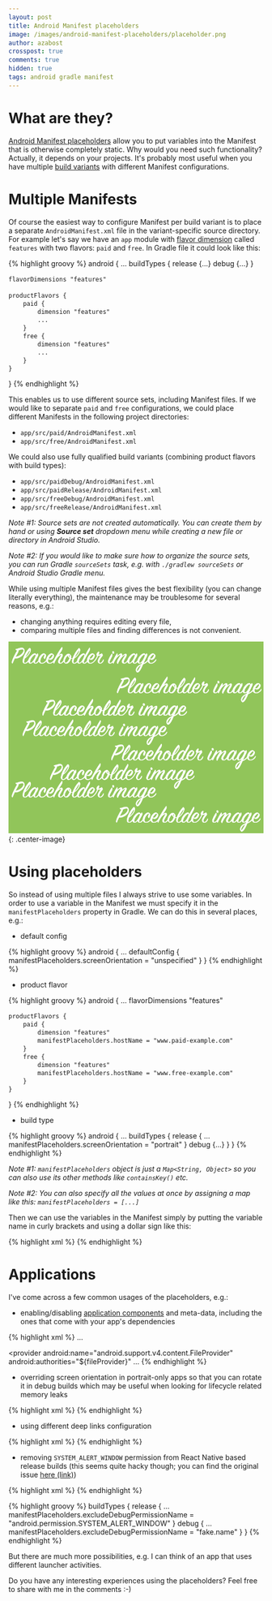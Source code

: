 ```yaml
---
layout: post
title: Android Manifest placeholders
image: /images/android-manifest-placeholders/placeholder.png
author: azabost
crosspost: true
comments: true
hidden: true
tags: android gradle manifest
---
```

# What are they? #

[Android Manifest placeholders](https://developer.android.com/studio/build/manifest-build-variables.html) allow you to put variables into the Manifest that is otherwise completely static. Why would you need such functionality? Actually, it depends on your projects. It's probably most useful when you have multiple [build variants](https://developer.android.com/studio/build/build-variants.html) with different Manifest configurations.

# Multiple Manifests #

Of course the easiest way to configure Manifest per build variant is to place a separate `AndroidManifest.xml` file in the variant-specific source directory. For example let's say we have an `app` module with [flavor dimension](https://developer.android.com/studio/build/build-variants.html#flavor-dimensions) called `features` with two flavors: `paid` and `free`. In Gradle file it could look like this:

{% highlight groovy %}
android {
    ...
    buildTypes {
        release {...}
        debug {...}
    }

    flavorDimensions "features"

    productFlavors {
        paid {
            dimension "features"
            ...
        }
        free {
            dimension "features"
            ...
        }
    }
}
{% endhighlight %}

This enables us to use different source sets, including Manifest files. If we would like to separate `paid` and `free` configurations, we could place different Manifests in the following project directories:

* `app/src/paid/AndroidManifest.xml`
* `app/src/free/AndroidManifest.xml`

We could also use fully qualified build variants (combining product flavors with build types):

* `app/src/paidDebug/AndroidManifest.xml`
* `app/src/paidRelease/AndroidManifest.xml`
* `app/src/freeDebug/AndroidManifest.xml`
* `app/src/freeRelease/AndroidManifest.xml`

_Note #1: Source sets are not created automatically. You can create them by hand or using **Source set** dropdown menu while creating a new file or directory in Android Studio._

_Note #2: If you would like to make sure how to organize the source sets, you can run Gradle `sourceSets` task, e.g. with `./gradlew sourceSets` or Android Studio Gradle menu._

While using multiple Manifest files gives the best flexibility (you can change literally everything), the maintenance may be troublesome for several reasons, e.g.:

* changing anything requires editing every file,
* comparing multiple files and finding differences is not convenient.

![Placeholder](/images/android-manifest-placeholders/placeholder.png){: .center-image}

# Using placeholders #

So instead of using multiple files I always strive to use some variables. In order to use a variable in the Manifest we must specify it in the `manifestPlaceholders` property in Gradle. We can do this in several places, e.g.:

* default config

{% highlight groovy %}
android {
    ...
    defaultConfig {
        manifestPlaceholders.screenOrientation = "unspecified"
    }
}
{% endhighlight %}

* product flavor

{% highlight groovy %}
android {
    ...
    flavorDimensions "features"

    productFlavors {
        paid {
            dimension "features"
            manifestPlaceholders.hostName = "www.paid-example.com"
        }
        free {
            dimension "features"
            manifestPlaceholders.hostName = "www.free-example.com"
        }
    }
}
{% endhighlight %}

* build type

{% highlight groovy %}
android {
    ...
    buildTypes {
        release {
            ...
            manifestPlaceholders.screenOrientation = "portrait"
        }
        debug {...}
    }
}
{% endhighlight %}

_Note #1: `manifestPlaceholders` object is just a `Map<String, Object>` so you can also use its other methods like `containsKey()` etc._

_Note #2: You can also specify all the values at once by assigning a map like this: `manifestPlaceholders = [...]`_

Then we can use the variables in the Manifest simply by putting the variable name in curly brackets and using a dollar sign like this:

{% highlight xml %}
<activity
    android:name=".MyActivity"
    android:screenOrientation="${screenOrientation}" />
{% endhighlight %}

# Applications #

I've come across a few common usages of the placeholders, e.g.:

* enabling/disabling [application components](https://developer.android.com/guide/components/index.html) and meta-data, including the ones that come with your app's dependencies

{% highlight xml %}
<service
    android:name=".firebase.FcmIdService"
    android:enabled="${pushNotifications}">
    ...
</service>

<provider
    android:name="android.support.v4.content.FileProvider"
    android:authorities="${fileProvider}"
    ...
</provider>
{% endhighlight %}

* overriding screen orientation in portrait-only apps so that you can rotate it in debug builds which may be useful when looking for lifecycle related memory leaks

{% highlight xml %}
<activity
    android:name=".MyActivity"
    android:screenOrientation="${screenOrientation}" />
{% endhighlight %}

* using different deep links configuration

{% highlight xml %}
<intent-filter>
    <action android:name="android.intent.action.VIEW"/>
    <category android:name="android.intent.category.DEFAULT"/>
    <category android:name="android.intent.category.BROWSABLE"/>
    <data android:scheme="app" android:host="${deepLinkHost}" />
</intent-filter>
{% endhighlight %}

* removing `SYSTEM_ALERT_WINDOW` permission from React Native based release builds (this seems quite hacky though; you can find the original issue [here (link)](https://stackoverflow.com/questions/45170025/cant-use-manifest-placeholders-to-remove-a-permission))

{% highlight xml %}
<uses-permission android:name="${excludeDebugPermissionName}" tools:node="remove" />
{% endhighlight %}

{% highlight groovy %}
buildTypes {
    release {
        ...
        manifestPlaceholders.excludeDebugPermissionName = "android.permission.SYSTEM_ALERT_WINDOW"
    }
    debug {
        ...
        manifestPlaceholders.excludeDebugPermissionName = "fake.name"
    }
}
{% endhighlight %}

But there are much more possibilities, e.g. I can think of an app that uses different launcher activities.

Do you have any interesting experiences using the placeholders? Feel free to share with me in the comments :-)
